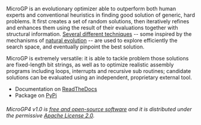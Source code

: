 MicroGP is an evolutionary optimizer able to outperform both human experts and conventional heuristics in finding good solution of generic, hard problems. It first creates a set of random solutions, then iteratively refines and enhances them using the result of their evaluations together with structural information. [Several different techniques](https://scholar.google.com/scholar?q=%28+squillero+OR+tonda+%29+AND+microgp) -- some inspired by the mechanisms of [natural evolution](https://en.wikipedia.org/wiki/Evolutionary_computation) -- are used to explore efficiently the search space, and eventually pinpoint the best solution.

MicroGP is extremely versatile: it is able to tackle problem those solutions are fixed-length bit strings, as well as to optimize realistic assembly programs including loops, interrupts and recursive sub routines; candidate solutions can be evaluated using an independent, proprietary external tool. 

* Documentation on [ReadTheDocs](https://microgp4.readthedocs.io/)
* Package on [PyPi](https://pypi.org/project/microgp/)

###### MicroGP4 v1.0 is [free and open-source software](https://en.wikipedia.org/wiki/Free_and_open-source_software) and it is distributed under the permissive [Apache License 2.0](https://www.tldrlegal.com/l/apache2).

